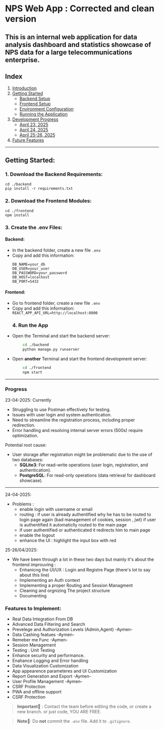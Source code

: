 ﻿# NPS Web App : Corrected and clean version
This is an internal web application for data analysis dashboard and statistics showcase of NPS data for a large telecommunications enterprise.
---
## Index
1. [Introduction](#nps-web-app--corrected-and-clean-version)
2. [Getting Started](#getting-started)
    - [Backend Setup](#1-download-the-backend-requirements)
    - [Frontend Setup](#2-download-the-frontend-modules)
    - [Environment Configuration](#3-create-the-env-files)
    - [Running the Application](#4-run-the-app)
3. [Development Progress](#progress)
    - [April 23, 2025](#23-04-2025)
    - [April 24, 2025](#24-04-2025)
    - [April 25-26, 2025](#25-26-042025)
4. [Future Features](#features-to-implement)
---
## Getting Started:
### 1. Download the Backend Requirements:
    cd ./backend
    pip install -r requirements.txt

### 2. Download the Frontend Modules:
   
    cd ./frontend
    npm install
    
### 3. Create the .env Files:
#### Backend:
- In the backend folder, create a new file `.env`
- Copy and add this information: 
    ```dotenv
    DB_NAME=your_db
    DB_USER=your_user
    DB_PASSWORD=your_password
    DB_HOST=localhost
    DB_PORT=5432
    ```
#### Frontend:
- Go to frontend folder, create a new file `.env`
- Copy and add this information:
    ```REACT_APP_API_URL=http://localhost:8000```
    ### 4. Run the App
- Open the Terminal and start the backend server:
```bash
        cd ./backend
        python manage.py runserver
```
- Open **another** Terminal and start the frontend development server:
```bash
        cd ./frontend
        npm start
```
---

### Progress
23-04-2025:
Currently
- Struggling to use Postman effectively for testing.
- Issues with user login and system authentication.
- Need to streamline the registration process, including proper redirection.
- Error handling and resolving internal server errors (500s) require optimization.

Potential root cause:
- User storage after registration might be problematic due to the use of two databases:
    - **SQLite3**: For read-write operations (user login, registration, and authentication).
    - **PostgreSQL**: For read-only operations (data retrieval for dashboard showcase).
---
24-04-2025:
- Problems : 
    - enable login with username or email
    - routing : if user is already authentified why he has to be routed to login page again (bad management of cookies, session , jwt) if user is authentified it automaticlly routed to the main page 
    - if user authentified or authenticated it redirects him to main page
    - enable the logout
    - enhance the UI : highlight the input box with red

25-26/04/2025:
- We have been through a lot in these two days but mainly it's about the frontend improuving :
    - Enhanicng the UI/UX : Login and Registre Page (there's lot to say about this line)
    - Implementing an Auth context
    - Implementing a proper Routing and Session Managment
    - Cleaning and orgnizing The project structure
    - Documenting

### Features to Implement:
- Real Data Integration From DB
- Advanced Data Filtering and Search
- Prevelege and Authorization Levels (Admin,Agent) -Aymen-
- Data Cashing featues -Aymen-
- Remeber me Func -Aymen-
- Session Management
- Testing : Unit Testing
- Enhance security and performance.
- Enahance Logging and Error handling
- Data Visualization Customization
- App appearence parameteres and UI Customization
- Report Generation and Export -Aymen-
- User Profile Management -Aymen-
- CSRF Protection
- PWA and offline support
- CSRF Protection

> **Important🚨** : Contact the team before editing the code, or create a new branch. or just code, YOU ARE FREE.

> **Note📝**: Do **not** commit the `.env` file. Add it to `.gitignore`.
